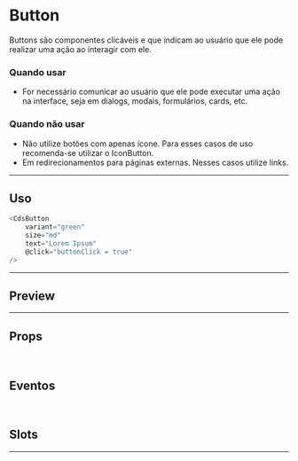 # Button

Buttons são componentes clicáveis e que indicam ao usuário que ele pode realizar uma ação ao interagir com ele.

### Quando usar

- For necessário comunicar ao usuário que ele pode executar uma ação na interface,
  seja em dialogs, modais, formulários, cards, etc.

### Quando não usar

- Não utilize botões com apenas ícone. Para esses casos de uso recomenda-se utilizar o IconButton.
- Em redirecionamentos para páginas externas. Nesses casos utilize links.

---

## Uso

```js
<CdsButton
	variant="green"
	size="md"
	text="Lorem Ipsum"
	@click="buttonClick = true"
/>
```

---

## Preview

<PreviewBuilder
	:args
	:component="CdsButton"
	:events="cdsButtonEvents"
/>

---

## Props

<APITable
	name="Button"
	section="props"
/>
<br>

## Eventos

<APITable
	name="Button"
	section="events"
/>
<br>

## Slots

<APITable
	name="Button"
	section="slots"
/>

---

<!-- ## Figma

<FigmaFrame
	src="https://embed.figma.com/design/J5fTswomlHu7RXk1gwbUq6/Cuida?node-id=2040-370&embed-host=share"
/> -->

<script setup>
import { ref } from 'vue';
import CdsButton from '@/components/Button.vue';

const args = ref({});

const cdsButtonEvents = [
	'button-click'
];
</script>

